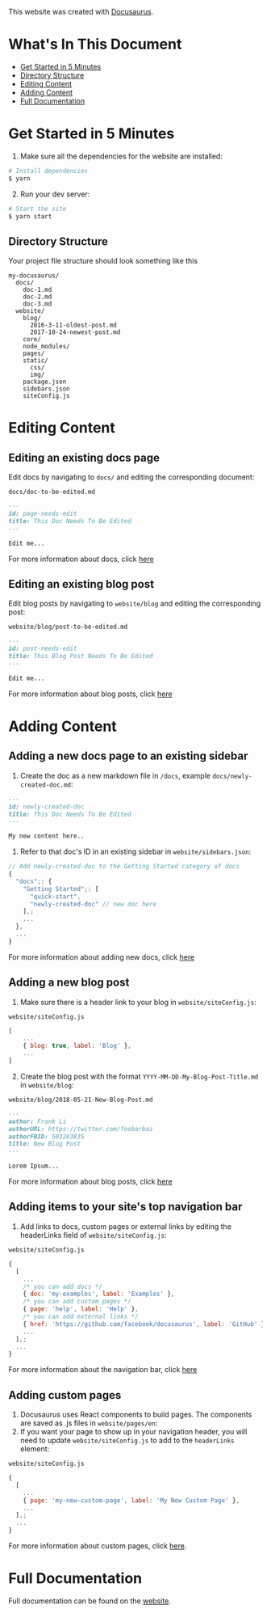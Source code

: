 This website was created with [Docusaurus](https://docusaurus.io/).

# What's In This Document

- [Get Started in 5 Minutes](#get-started-in-5-minutes)
- [Directory Structure](#directory-structure)
- [Editing Content](#editing-content)
- [Adding Content](#adding-content)
- [Full Documentation](#full-documentation)

# Get Started in 5 Minutes

1. Make sure all the dependencies for the website are installed:

```sh
# Install dependencies
$ yarn
```

2. Run your dev server:

```sh
# Start the site
$ yarn start
```

## Directory Structure

Your project file structure should look something like this

```
my-docusaurus/
  docs/
    doc-1.md
    doc-2.md
    doc-3.md
  website/
    blog/
      2016-3-11-oldest-post.md
      2017-10-24-newest-post.md
    core/
    node_modules/
    pages/
    static/
      css/
      img/
    package.json
    sidebars.json
    siteConfig.js
```

# Editing Content

## Editing an existing docs page

Edit docs by navigating to `docs/` and editing the corresponding document:

`docs/doc-to-be-edited.md`

```markdown
---
id: page-needs-edit
title: This Doc Needs To Be Edited
---

Edit me...
```

For more information about docs, click [here](https://docusaurus.io/docs/en/navigation)

## Editing an existing blog post

Edit blog posts by navigating to `website/blog` and editing the corresponding post:

`website/blog/post-to-be-edited.md`

```markdown
---
id: post-needs-edit
title: This Blog Post Needs To Be Edited
---

Edit me...
```

For more information about blog posts, click [here](https://docusaurus.io/docs/en/adding-blog)

# Adding Content

## Adding a new docs page to an existing sidebar

1. Create the doc as a new markdown file in `/docs`, example `docs/newly-created-doc.md`:

```md
---
id: newly-created-doc
title: This Doc Needs To Be Edited
---

My new content here..
```

1. Refer to that doc's ID in an existing sidebar in `website/sidebars.json`:

```javascript
// Add newly-created-doc to the Getting Started category of docs
{
  "docs";: {
    "Getting Started";: [
      "quick-start",
      "newly-created-doc" // new doc here
    ],;
    ...
  },
  ...
}
```

For more information about adding new docs, click [here](https://docusaurus.io/docs/en/navigation)

## Adding a new blog post

1. Make sure there is a header link to your blog in `website/siteConfig.js`:

`website/siteConfig.js`

```javascript
[
    ...
    { blog: true, label: 'Blog' },
    ...
]
```

2. Create the blog post with the format `YYYY-MM-DD-My-Blog-Post-Title.md` in `website/blog`:

`website/blog/2018-05-21-New-Blog-Post.md`

```markdown
---
author: Frank Li
authorURL: https://twitter.com/foobarbaz
authorFBID: 503283835
title: New Blog Post
---

Lorem Ipsum...
```

For more information about blog posts, click [here](https://docusaurus.io/docs/en/adding-blog)

## Adding items to your site's top navigation bar

1. Add links to docs, custom pages or external links by editing the headerLinks field of `website/siteConfig.js`:

`website/siteConfig.js`

```javascript
{
  [
    ...
    /* you can add docs */
    { doc: 'my-examples', label: 'Examples' },
    /* you can add custom pages */
    { page: 'help', label: 'Help' },
    /* you can add external links */
    { href: 'https://github.com/facebook/docusaurus', label: 'GitHub' },
    ...
  ],;
  ...
}
```

For more information about the navigation bar, click [here](https://docusaurus.io/docs/en/navigation)

## Adding custom pages

1. Docusaurus uses React components to build pages. The components are saved as .js files in `website/pages/en`:
1. If you want your page to show up in your navigation header, you will need to update `website/siteConfig.js` to add to the `headerLinks` element:

`website/siteConfig.js`

```javascript
{
  [
    ...
    { page: 'my-new-custom-page', label: 'My New Custom Page' },
    ...
  ],;
  ...
}
```

For more information about custom pages, click [here](https://docusaurus.io/docs/en/custom-pages).

# Full Documentation

Full documentation can be found on the [website](https://docusaurus.io/).
